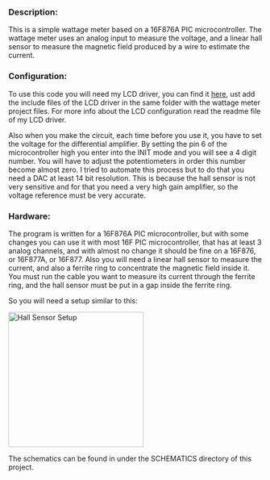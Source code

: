 <html>
<head>
<meta http-equiv="Content-Type" content="text/html; charset=UTF-8">
</head>
<body>
<h3>Description:</h3>
<p>
This is a simple wattage meter based on a 16F876A PIC microcontroller. The wattage meter uses an analog input to measure the voltage, 
and a linear hall sensor to measure the magnetic field produced by a wire to estimate the current.
</p>

<h3>Configuration:</h3>
<p>
To use this code you will need my LCD driver, you can find it <a href="https://github.com/magkopian/pic-lcd-driver" title="LCD driver">here</a>, 
ust add the include files of the LCD driver in the same folder with the wattage meter project files. For more 
info about the LCD configuration read the readme file of my LCD driver.
</p>
<p>
Also when you make the circuit, each time before you use it, you have to set the voltage for the differential amplifier. 
By setting the pin 6 of the microcontroller high you enter into the INIT mode and you will see a 4 digit number. 
You will have to adjust the potentiometers in order this number become almost zero. I tried to automate this process 
but to do that you need a DAC at least 14 bit resolution. This is because the hall sensor is not very sensitive and for 
that you need a very high gain amplifier, so the voltage reference must be very accurate.
</p>

<h3>Hardware:</h3>
<p>
The program is written for a 16F876A PIC microcontroller, but with some changes you can use it with most 16F PIC microcontroller, 
that has at least 3 analog channels, and with almost no change it should be fine on a 16F876, or 16F877A, or 16F877. Also you will need a 
linear hall sensor to measure the current, and also a ferrite ring to concentrate the magnetic field inside it. You must run the cable you 
want to measure its current through the ferrite ring, and the hall sensor must be put in a gap inside the ferrite ring.
</p>
<p>So you will need a setup similar to this:</p>

<img style="width:268px; margin-left:auto; margin-right:auto;" src="http://archives.sensorsmag.com/articles/0799/26/fig8.GIF" title="Hall Sensor Setup" alt="Hall Sensor Setup"><br>

<p>
The schematics can be found in under the SCHEMATICS directory of this project.
</p>
</body>
</html>